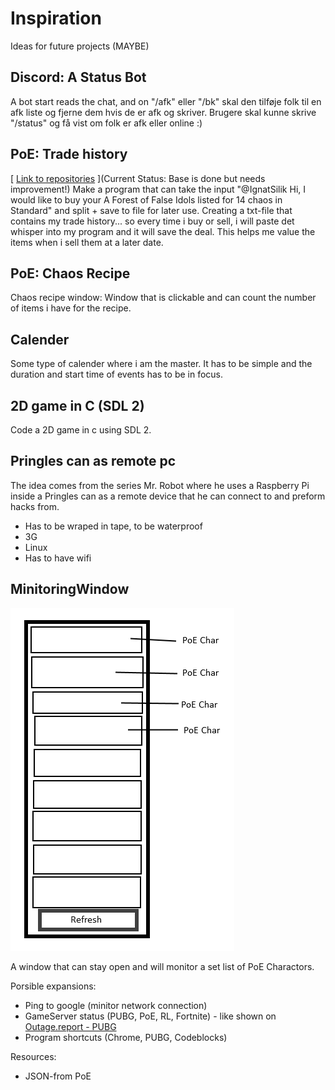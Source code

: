 # Inspiration
Ideas for future projects (MAYBE)

## Discord: A Status Bot ##
A bot start reads the chat, and on "/afk" eller "/bk" skal den tilføje folk til en afk liste og fjerne dem hvis de er afk og skriver. Brugere skal kunne skrive "/status" og få vist om folk er afk eller online :)

## PoE: Trade history ## 
[ [Link to repositories](https://github.com/judo347/Small_Projects/tree/master/PoE-%20Trade%20History) ](Current Status: Base is done but needs improvement!)
Make a program that can take the input "@IgnatSilik Hi, I would like to buy your A Forest of False Idols listed for 14 chaos in Standard" and split + save to file for later use.
Creating a txt-file that contains my trade history... so every time i buy or sell, i will paste det whisper into my program and it will save the deal. This helps me value the items when i sell them at a later date.

## PoE: Chaos Recipe ###
Chaos recipe window:
Window that is clickable and can count the number of items i have for the recipe.

## Calender ##
Some type of calender where i am the master.
It has to be simple and the duration and start time of events has to be in focus.

## 2D game in C (SDL 2) ##
Code a 2D game in c using SDL 2.

## Pringles can as remote pc ##
The idea comes from the series Mr. Robot where he uses a Raspberry Pi inside a Pringles can as a remote device that he can connect to and preform hacks from.
- Has to be wraped in tape, to be waterproof
- 3G
- Linux
- Has to have wifi

## MinitoringWindow ##
![alt text](https://github.com/judo347/Inspiration/blob/master/img/concept.png "concept")

A window that can stay open and will monitor a set list of PoE Charactors.

Porsible expansions:
 - Ping to google (minitor network connection)
 - GameServer status (PUBG, PoE, RL, Fortnite) - like shown on [Outage.report - PUBG](http://outage.report/playerunknowns-battlegrounds)
 - Program shortcuts (Chrome, PUBG, Codeblocks)
 
Resources:
 - JSON-from PoE
